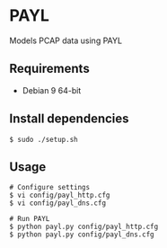 # PAYL
Models PCAP data using PAYL

## Requirements
  * Debian 9 64-bit

## Install dependencies
```
$ sudo ./setup.sh
```

## Usage
```
# Configure settings
$ vi config/payl_http.cfg
$ vi config/payl_dns.cfg

# Run PAYL
$ python payl.py config/payl_http.cfg
$ python payl.py config/payl_dns.cfg
```
